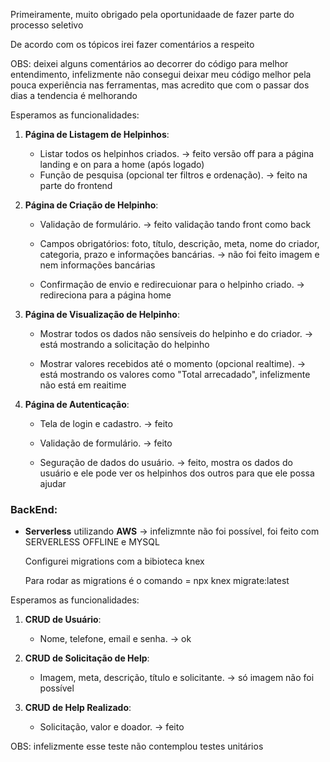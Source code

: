 Primeiramente, muito obrigado pela oportunidaade de fazer parte do processo seletivo

De acordo com os tópicos irei fazer comentários a respeito

OBS: deixei alguns comentários ao decorrer do código para melhor entendimento, infelizmente não consegui deixar meu código melhor pela pouca experiência nas ferramentas, mas acredito que com o passar dos dias a tendencia é melhorando

Esperamos as funcionalidades:

1. **Página de Listagem de Helpinhos**:

   - Listar todos os helpinhos criados. -> feito versão off para a página landing e on para a home (após logado)
   - Função de pesquisa (opcional ter filtros e ordenação). -> feito na parte do frontend

2. **Página de Criação de Helpinho**:

   - Validação de formulário. -> feito validação tando front como back

   - Campos obrigatórios: foto, título, descrição, meta, nome do criador, categoria, prazo e informações bancárias. -> não foi feito imagem e nem informações bancárias

   - Confirmação de envio e redirecuionar para o helpinho criado. -> redireciona para a página home

3. **Página de Visualização de Helpinho**:

   - Mostrar todos os dados não sensíveis do helpinho e do criador. -> está mostrando a solicitação do helpinho

   - Mostrar valores recebidos até o momento (opcional realtime). -> está mostrando os valores como "Total arrecadado", infelizmente não está em reaitime

4. **Página de Autenticação**:

   - Tela de login e cadastro. -> feito
   - Validação de formulário. -> feito

   - Seguração de dados do usuário. -> feito, mostra os dados do usuário e ele pode ver os helpinhos dos outros para que ele possa ajudar

### BackEnd:

- **Serverless** utilizando **AWS** -> infelizmnte não foi possível, foi feito com SERVERLESS OFFLINE e MYSQL

  Configurei migrations com a bibioteca knex

  Para rodar as migrations é o comando = npx knex migrate:latest

Esperamos as funcionalidades:

1. **CRUD de Usuário**:

   - Nome, telefone, email e senha. -> ok

2. **CRUD de Solicitação de Help**:

   - Imagem, meta, descrição, título e solicitante. -> só imagem não foi possível

3. **CRUD de Help Realizado**:

   - Solicitação, valor e doador. -> feito

OBS: infelizmente esse teste não contemplou testes unitários
